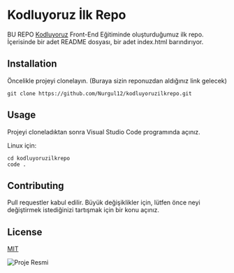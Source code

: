 # Kodluyoruz İlk Repo 
BU REPO <a href="https://kodluyoruz.org" style="text-decoration: underline;">Kodluyoruz</a> Front-End Eğitiminde oluşturduğumuz ilk repo. İçerisinde bir adet README dosyası, bir adet index.html barındırıyor.

## Installation
Öncelikle projeyi clonelayın. (Buraya sizin reponuzdan aldığınız link gelecek)
``` 
git clone https://github.com/Nurgul12/kodluyoruzilkrepo.git
``` 

## Usage
Projeyi cloneladıktan sonra Visual Studio Code programında açınız.

Linux için:

``` 
cd kodluyoruzilkrepo
code .
``` 

## Contributing
Pull requestler kabul edilir. Büyük değişiklikler için, lütfen önce neyi değiştirmek istediğinizi tartışmak için bir konu açınız.

## License
<a href="https://choosealicense.com/licenses/mit/" style="text-decoration: underline;">MIT</a> 

![Proje Resmi](https://fastly.picsum.photos/id/69/200/300.jpg?hmac=Fi013AQLlcWNitMk_zPUagjtpMSBYGKXEfPstBEXLJA)



